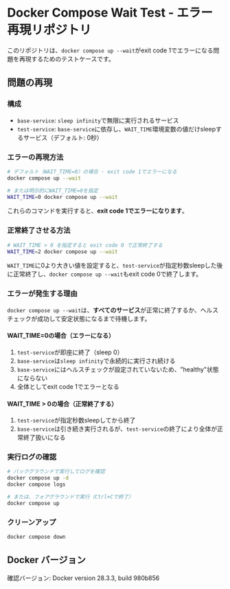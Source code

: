 # Docker Compose Wait Test - エラー再現リポジトリ

このリポジトリは、`docker compose up --wait`がexit code 1でエラーになる問題を再現するためのテストケースです。

## 問題の再現

### 構成

- `base-service`: `sleep infinity`で無限に実行されるサービス
- `test-service`: `base-service`に依存し、`WAIT_TIME`環境変数の値だけsleepするサービス（デフォルト: 0秒）

### エラーの再現方法

```bash
# デフォルト（WAIT_TIME=0）の場合 - exit code 1でエラーになる
docker compose up --wait

# または明示的にWAIT_TIME=0を指定
WAIT_TIME=0 docker compose up --wait
```

これらのコマンドを実行すると、**exit code 1でエラーになります**。

### 正常終了させる方法

```bash
# WAIT_TIME > 0 を指定すると exit code 0 で正常終了する
WAIT_TIME=2 docker compose up --wait
```

`WAIT_TIME`に0より大きい値を設定すると、`test-service`が指定秒数sleepした後に正常終了し、`docker compose up --wait`もexit code 0で終了します。

### エラーが発生する理由

`docker compose up --wait`は、**すべてのサービス**が正常に終了するか、ヘルスチェックが成功して安定状態になるまで待機します。

#### WAIT_TIME=0の場合（エラーになる）
1. `test-service`が即座に終了（sleep 0）
2. `base-service`は`sleep infinity`で永続的に実行され続ける
3. `base-service`にはヘルスチェックが設定されていないため、"healthy"状態にならない
4. 全体としてexit code 1でエラーとなる

#### WAIT_TIME > 0の場合（正常終了する）
1. `test-service`が指定秒数sleepしてから終了
2. `base-service`は引き続き実行されるが、`test-service`の終了により全体が正常終了扱いになる

### 実行ログの確認

```bash
# バックグラウンドで実行してログを確認
docker compose up -d
docker compose logs

# または、フォアグラウンドで実行（Ctrl+Cで終了）
docker compose up
```

### クリーンアップ

```bash
docker compose down
```

## Docker バージョン

確認バージョン: Docker version 28.3.3, build 980b856